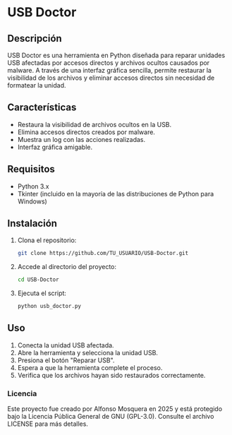 # USB Doctor

## Descripción
USB Doctor es una herramienta en Python diseñada para reparar unidades USB afectadas por accesos directos y archivos ocultos causados por malware. A través de una interfaz gráfica sencilla, permite restaurar la visibilidad de los archivos y eliminar accesos directos sin necesidad de formatear la unidad.

## Características
- Restaura la visibilidad de archivos ocultos en la USB.
- Elimina accesos directos creados por malware.
- Muestra un log con las acciones realizadas.
- Interfaz gráfica amigable.

## Requisitos
- Python 3.x
- Tkinter (incluido en la mayoría de las distribuciones de Python para Windows)

## Instalación
1. Clona el repositorio:
   ```sh
   git clone https://github.com/TU_USUARIO/USB-Doctor.git
   ```
2. Accede al directorio del proyecto:
   ```sh
   cd USB-Doctor
   ```
3. Ejecuta el script:
   ```sh
   python usb_doctor.py
   ```

## Uso
1. Conecta la unidad USB afectada.
2. Abre la herramienta y selecciona la unidad USB.
3. Presiona el botón "Reparar USB".
4. Espera a que la herramienta complete el proceso.
5. Verifica que los archivos hayan sido restaurados correctamente.


### Licencia
Este proyecto fue creado por Alfonso Mosquera en 2025 y está protegido bajo la Licencia Pública General de GNU (GPL-3.0). Consulte el archivo LICENSE para más detalles.

